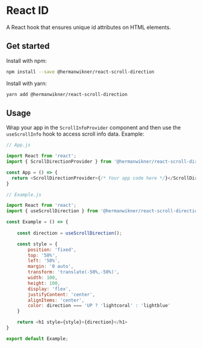 # React ID

A React hook that ensures unique id attributes on HTML elements.

## Get started

Install with npm:

```bash
npm install --save @hermanwikner/react-scroll-direction
```

Install with yarn:

```bash
yarn add @hermanwikner/react-scroll-direction
```

## Usage

Wrap your app in the `ScrollInfoProvider` component and then use the `useScrollInfo` hook
to access scroll info data. Example:

```js
// App.js

import React from 'react';
import { ScrollDirectionProvider } from '@hermanwikner/react-scroll-direction';

const App = () => {
  return <ScrollDirectionProvider>{/* Your app code here */}</ScrollDirectionProvider>;
}
```

```js
// Example.js

import React from 'react';
import { useScrollDirection } from '@hermanwikner/react-scroll-direction';

const Example = () => {
  
    const direction = useScrollDirection();

    const style = {
        position: 'fixed',
        top: '50%',
        left: '50%',
        margin: '0 auto',
        transform: 'translate(-50%,-50%)',
        width: 100,
        height: 100,
        display: 'flex',
        justifyContent: 'center',
        alignItems: 'center',
        color: direction === 'UP ? 'lightcoral' : 'lightblue'
    }

    return <h1 style={style}>{direction}</h1>
}

export default Example;
```